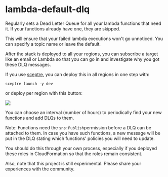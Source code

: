# lambda-default-dlq

Regularly sets a Dead Letter Queue for all your lambda functions that need it.
If your functions already have one, they are skipped.

This will ensure that your failed lambda executions won't go unnoticed.
You can specify a topic name or leave the default.

After the stack is deployed to all your regions, you can subscribe a target like an email or Lambda so that you can go in and investigate why you got these DLQ messages.


If you use [sceptre](https://github.com/cloudreach/sceptre), you can deploy this in all regions in one step with:

`sceptre launch -y dev`

or deploy per region with this button: 

<a href="https://console.aws.amazon.com/cloudformation/home?region=us-east-1#/stacks/new?stackName=lambda-default-dlq&templateURL=https://s3.amazonaws.com/jeshan-oss-public-files/lambda-default-dlq-template.yaml">
<img src="https://s3.amazonaws.com/cloudformation-examples/cloudformation-launch-stack.png"/>
</a>


You can choose an interval (number of hours) to periodically find your new functions and add DLQs to them.

Note:
Functions need the `sns:Publish`permission before a DLQ can be attached to them. In case you have such functions, a new message will be put in the DLQ stating which functions' policies you will need to update.

You should do this through your own process, especially if you deployed these roles in CloudFormation so that the roles remain consistent.

Also, note that this project is still experimental. Please share your experiences with the community.
